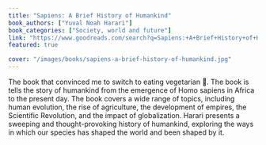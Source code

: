 ```yaml
---
title: "Sapiens: A Brief History of Humankind"
book_authors: ["Yuval Noah Harari"]
book_categories: ["Society, world and future"]
link: "https://www.goodreads.com/search?q=Sapiens:+A+Brief+History+of+Humankind+Yuval+Noah+Harari"
featured: true

cover: "/images/books/sapiens-a-brief-history-of-humankind.jpg"
---
```


The book that convinced me to switch to eating vegetarian 🌱. The book is tells the story of humankind from the emergence of Homo sapiens in Africa to the present day. The book covers a wide range of topics, including human evolution, the rise of agriculture, the development of empires, the Scientific Revolution, and the impact of globalization. Harari presents a sweeping and thought-provoking history of humankind, exploring the ways in which our species has shaped the world and been shaped by it.